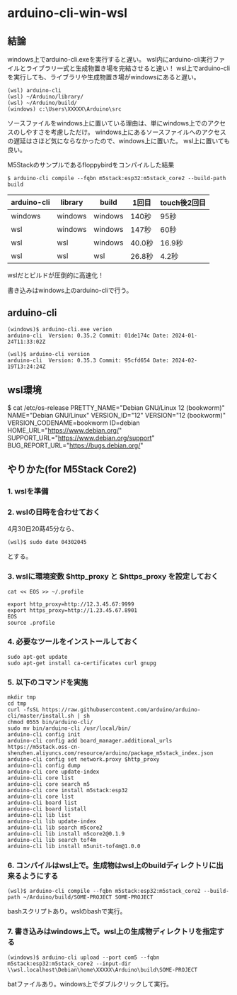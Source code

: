 # arduino-cli-win-wsl

## 結論

windows上でarduino-cli.exeを実行すると遅い。
wsl内にarduino-cli実行ファイルとライブラリ一式と生成物置き場を完結させると速い！
wsl上でarduino-cliを実行しても、ライブラリや生成物置き場がwindowsにあると遅い。

```
(wsl) arduino-cli
(wsl) ~/Arduino/library/
(wsl) ~/Arduino/build/
(windows) c:\Users\XXXXX\Arduino\src
```

ソースファイルをwindows上に置いている理由は、単にwindows上でのアクセスのしやすさを考慮しただけ。
windows上にあるソースファイルへのアクセスの遅延はさほど気にならなかったので、windows上に置いた。
wsl上に置いても良い。


M5Stackのサンプルであるfloppybirdをコンパイルした結果

```
$ arduino-cli compile --fqbn m5stack:esp32:m5stack_core2 --build-path build
```

| arduino-cli | library | build | 1回目 | touch後2回目 |
| --- | --- | --- | --- | --- |
| windows | windows | windows | 140秒 | 95秒 |
| wsl | windows | windows | 147秒 | 60秒 |
| wsl  | wsl | windows | 40.0秒 | 16.9秒 |
| wsl | wsl | wsl | 26.8秒 | 4.2秒 |

wslだとビルドが圧倒的に高速化！

書き込みはwindows上のarduino-cliで行う。

## arduino-cli

```
(windows)$ arduino-cli.exe verion
arduino-cli  Version: 0.35.2 Commit: 01de174c Date: 2024-01-24T11:33:02Z
```

```
(wsl)$ arduino-cli version
arduino-cli  Version: 0.35.3 Commit: 95cfd654 Date: 2024-02-19T13:24:24Z
```

## wsl環境

$ cat /etc/os-release
PRETTY_NAME="Debian GNU/Linux 12 (bookworm)"
NAME="Debian GNU/Linux"
VERSION_ID="12"
VERSION="12 (bookworm)"
VERSION_CODENAME=bookworm
ID=debian
HOME_URL="https://www.debian.org/"
SUPPORT_URL="https://www.debian.org/support"
BUG_REPORT_URL="https://bugs.debian.org/"


## やりかた(for M5Stack Core2)

### 1. wslを準備

### 2. wslの日時を合わせておく

4月30日20蒔45分なら、

```
(wsl)$ sudo date 04302045
```

 とする。

### 3. wslに環境変数 $http_proxy と $https_proxy を設定しておく

```
cat << EOS >> ~/.profile

export http_proxy=http://12.3.45.67:9999
export https_proxy=http://1.23.45.67.8901
EOS
source .profile
```

### 4. 必要なツールをインストールしておく

```
sudo apt-get update
sudo apt-get install ca-certificates curl gnupg
```

### 5. 以下のコマンドを実施

```
mkdir tmp
cd tmp
curl -fsSL https://raw.githubusercontent.com/arduino/arduino-cli/master/install.sh | sh
chmod 0555 bin/arduino-cli/
sudo mv bin/arduino-cli /usr/local/bin/
arduino-cli config init
arduino-cli config add board_manager.additional_urls https://m5stack.oss-cn-shenzhen.aliyuncs.com/resource/arduino/package_m5stack_index.json
arduino-cli config set network.proxy $http_proxy
arduino-cli config dump
arduino-cli core update-index
arduino-cli core list
arduino-cli core search m5
arduino-cli core install m5stack:esp32
arduino-cli core list
arduino-cli board list
arduino-cli board listall
arduino-cli lib list
arduino-cli lib update-index
arduino-cli lib search m5core2
arduino-cli lib install m5core2@0.1.9
arduino-cli lib search tof4m
arduino-cli lib install m5unit-tof4m@1.0.0
```

### 6. コンパイルはwsl上で。生成物はwsl上のbuildディレクトリに出来るようにする

```
(wsl)$ arduino-cli compile --fqbn m5stack:esp32:m5stack_core2 --build-path ~/Arduino/build/SOME-PROJECT SOME-PROJECT
```

bashスクリプトあり。wslのbashで実行。

### 7. 書き込みはwindows上で。wsl上の生成物ディレクトリを指定する

```
(windows)$ arduino-cli upload --port com5 --fqbn m5stack:esp32:m5stack_core2 --input-dir \\wsl.localhost\Debian\home\XXXXX\Arduino\build\SOME-PROJECT
```

batファイルあり。windows上でダブルクリックして実行。
